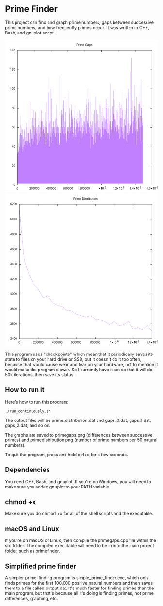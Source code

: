 # Prime Finder

This project can find and graph prime numbers, gaps between successive prime numbers, and how frequently primes occur. It was written in C++, Bash, and gnuplot script.

![prime gap graph](https://github.com/0x416c616e/primefinder/blob/master/primegaps.png "Prime Gap Graph")
![prime distribution graph](https://github.com/0x416c616e/primefinder/blob/master/primedistribution.png "Prime Distribution Graph")


This program uses "checkpoints" which mean that it periodically saves its state to files on your hard drive or SSD, but it doesn't do it too often, because that would cause wear and tear on your hardware, not to mention it would make the program slower. So I currently have it set so that it will do 50k iterations, then save its status.

## How to run it 

Here's how to run this program:

    ./run_continuously.sh

The output files will be prime_distribution.dat and gaps_0.dat, gaps_1.dat, gaps_2.dat, and so on.

The graphs are saved to primegaps.png (differences between successive primes) and primedistribution.png (number of prime numbers per 50 natural numbers).

To quit the program, press and hold ctrl+c for a few seconds. 

## Dependencies

You need C++, Bash, and gnuplot. If you're on Windows, you will need to make sure you added gnuplot to your PATH variable. 

## chmod +x

Make sure you do chmod +x for all of the shell scripts and the executable.

## macOS and Linux

If you're on macOS or Linux, then compile the primegaps.cpp file within the src folder. The compiled executable will need to be in into the main project folder, such as primefinder.

## Simplified prime finder

A simpler prime-finding program is simple_prime_finder.exe, which only finds primes for the first 100,000 positive natural numbers and then saves them to a file called output.dat. It's much faster for finding primes than the main program, but that's because all it's doing is finding primes, not prime differences, graphing, etc.


